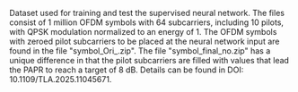 Dataset used for training and test the supervised neural network.
The files consist of 1 million OFDM symbols with 64 subcarriers, including 10 pilots, with QPSK modulation normalized to an energy of 1. The OFDM symbols with zeroed pilot subcarriers to be placed at the neural network input are found in the file "symbol_Ori_.zip". The file "symbol_final_no.zip" has a unique difference in that the pilot subcarriers are filled with values ​​that lead the PAPR to reach a target of 8 dB. Details can be found in DOI: 10.1109/TLA.2025.11045671. 
